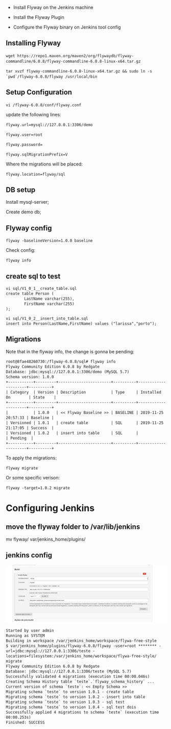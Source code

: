 - Install Flyway on the Jenkins machine

- Install the Flyway Plugin

- Configure the Flyway binary on Jenkins tool config

## Installing Flyway

``wget https://repo1.maven.org/maven2/org/flywaydb/flyway-commandline/6.0.8/flyway-commandline-6.0.8-linux-x64.tar.gz ``

``tar xvzf flyway-commandline-6.0.8-linux-x64.tar.gz && sudo ln -s `pwd`/flyway-6.0.8/flyway /usr/local/bin``

## Setup Configuration

``vi /flyway-6.0.8/conf/flyway.conf``

update the following lines:

``flyway.url=mysql://127.0.0.1:3306/demo``

``flyway.user=root``

``flyway.password=``

``flyway.sqlMigrationPrefix=V``

Where the migrations will be placed:

``flyway.location=flyway/sql``

## DB setup

Install mysql-server;

Create demo db;

## Flyway config

``flyway -baselineVersion=1.0.0 baseline``

Check config:

``flyway info``

## create sql to test

~~~~
vi sql/V1_0_1__create_table.sql 
create table Person (
        LastName varchar(255),
        FirstName varchar(255)
);
~~~~

~~~~
vi sql/V1_0_2__insert_into_table.sql 
insert into Person(LastName,FirstName) values ("larissa","porto");
~~~~

## Migrations

Note that in the flyway info, the change is gonna be pending:

~~~~
root@8fae48260730:/flyway-6.0.8/sql# flyway info
Flyway Community Edition 6.0.8 by Redgate
Database: jdbc:mysql://127.0.0.1:3306/demo (MySQL 5.7)
Schema version: 1.0.0
+-----------+---------+-----------------------+----------+---------------------+----------+
| Category  | Version | Description           | Type     | Installed On        | State    |
+-----------+---------+-----------------------+----------+---------------------+----------+
|           | 1.0.0   | << Flyway Baseline >> | BASELINE | 2019-11-25 20:57:33 | Baseline |
| Versioned | 1.0.1   | create table          | SQL      | 2019-11-25 21:17:05 | Success  |
| Versioned | 1.0.2   | insert into table     | SQL      |                     | Pending  |
+-----------+---------+-----------------------+----------+---------------------+----------+
~~~~

To apply the migrations:

``flyway migrate``

Or some specific verison:

``flyway -target=1.0.2 migrate``

# Configuring Jenkins

## move the flyway folder to /var/lib/jenkins

mv flyway/ var/jenkins_home/plugins/

## jenkins config

![free-style](/flyway/images/free-style.png)

~~~~
Started by user admin
Running as SYSTEM
Building in workspace /var/jenkins_home/workspace/flywa-free-style
$ var/jenkins_home/plugins/flyway-6.0.8/flyway -user=root ******** -url=jdbc:mysql://127.0.0.1:3306/teste -locations=filesystem:/var/jenkins_home/workspace/flywa-free-style/ migrate
Flyway Community Edition 6.0.8 by Redgate
Database: jdbc:mysql://127.0.0.1:3306/teste (MySQL 5.7)
Successfully validated 4 migrations (execution time 00:00.046s)
Creating Schema History table `teste`.`flyway_schema_history` ...
Current version of schema `teste`: << Empty Schema >>
Migrating schema `teste` to version 1.0.1 - create table
Migrating schema `teste` to version 1.0.2 - insert into table
Migrating schema `teste` to version 1.0.3 - sql test
Migrating schema `teste` to version 1.0.4 - sql test dois
Successfully applied 4 migrations to schema `teste` (execution time 00:00.253s)
Finished: SUCCESS
~~~~
